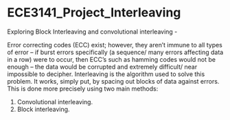# ECE3141_Project_Interleaving
Exploring Block Interleaving and convolutional interleaving - 

Error correcting codes (ECC) exist; however, they aren’t immune to all types of error – if burst errors specifically (a sequence/ many errors affecting data in a row) were to occur, then ECC’s such as hamming codes would not be enough – the data would be corrupted and extremely difficult/ near impossible to decipher. Interleaving is the algorithm used to solve this problem. It works, simply put, by spacing out blocks of data against errors. This is done more precisely using two main methods:
  1.	Convolutional interleaving.
  2.	Block interleaving.

